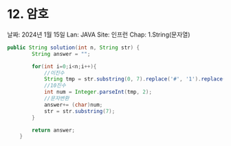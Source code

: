 # 12. 암호

날짜: 2024년 1월 15일
Lan: JAVA
Site: 인프런
Chap: 1.String(문자열)

```java
public String solution(int n, String str) {
        String answer = "";

        for(int i=0;i<n;i++){
            //이진수
            String tmp = str.substring(0, 7).replace('#', '1').replace('*','0');
            //10진수
            int num = Integer.parseInt(tmp, 2);
            //문자변환
            answer+= (char)num;
            str = str.substring(7);
        }

        return answer;
    }
```